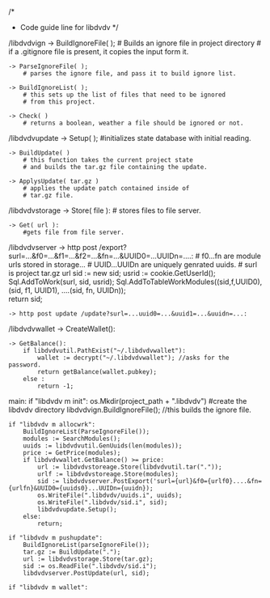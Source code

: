 /*
* Code guide line for libdvdv
*/

/libdvdvign
    -> BuildIgnoreFile( );
        # Builds an ignore file in project directory
        # if a .gitignore file is present, it copies the input form it.

    -> ParseIgnoreFile( );
        # parses the ignore file, and pass it to build ignore list.

    -> BuildIgnoreList( );
        # this sets up the list of files that need to be ignored
        # from this project.

    -> Check( )
        # returns a boolean, weather a file should be ignored or not.

/libdvdvupdate
    -> Setup( );
        #initializes state database with initial reading.

    -> BuildUpdate( ) 
        # this function takes the current project state
        # and builds the tar.gz file containing the update.
            
    -> ApplysUpdate( tar.gz )
        # applies the update patch contained inside of 
        # tar.gz file.

/libdvdvstorage
    -> Store( file ):
       # stores files to file server.

    -> Get( url ):
        #gets file from file server.


/libdvdvserver
    -> http post /export?surl=...&f0=...&f1=...&f2=...&fn=...&UUID0=...UUIDn=....:
            # f0...fn are module urls stored in storage...
            # UUID...UUIDn are uniquely genrated uuids.
            # surl is project tar.gz url
            sid := new sid;
            usrid := cookie.GetUserId();
            Sql.AddToWork(surl, sid, usrid);
            Sql.AddToTableWorkModules((sid,f,UUID0), (sid, f1, UUID1), ....(sid, fn, UUIDn));      
            return sid;

    -> http post update /update?surl=...uuid0=...&uuid1=...&uuidn=...:
        


/libdvdvwallet
    -> CreateWallet():

    -> GetBalance():
        if libdvdvutil.PathExist("~/.libdvdvwallet"):
            wallet := decrypt("~/.libdvdvwallet"); //asks for the password.
            return getBalance(wallet.pubkey);
        else :
            return -1;           
             

main:
    if "libdvdv m init":
        os.Mkdir(project_path + ".libdvdv") #create the libdvdv directory
        libdvdvign.BuildIgnoreFile(); //this builds the ignore file.

    if "libdvdv m allocwrk":
        BuildIgnoreList(ParseIgnoreFile());
        modules := SearchModules();
        uuids := libdvdvutil.GenUuids(len(modules));
        price := GetPrice(modules);
        if libdvdvwallet.GetBalance() >= price:
            url := libdvdvstoreage.Store(libdvdvutil.tar(".")); 
            urlf := libdvdvstoreage.Store(modules); 
            sid := libdvdvserver.PostExport('surl={url}&f0={urlf0}....&fn={urlfn}&UUID0={uuids0}...UUIDn={uuidn});
            os.WriteFile(".libdvdv/uuids.i", uuids);
            os.WriteFile(".libdvdv/sid.i", sid);
            libdvdvupdate.Setup();
        else:
            return;

    if "libdvdv m pushupdate":
        BuildIgnoreList(parseIgnoreFile());
        tar.gz := BuildUpdate(".");
        url := libdvdvstorage.Store(tar.gz);
        sid := os.ReadFile(".libdvdv/sid.i");
        libdvdvserver.PostUpdate(url, sid);
    
    if "libdvdv m wallet":
        
